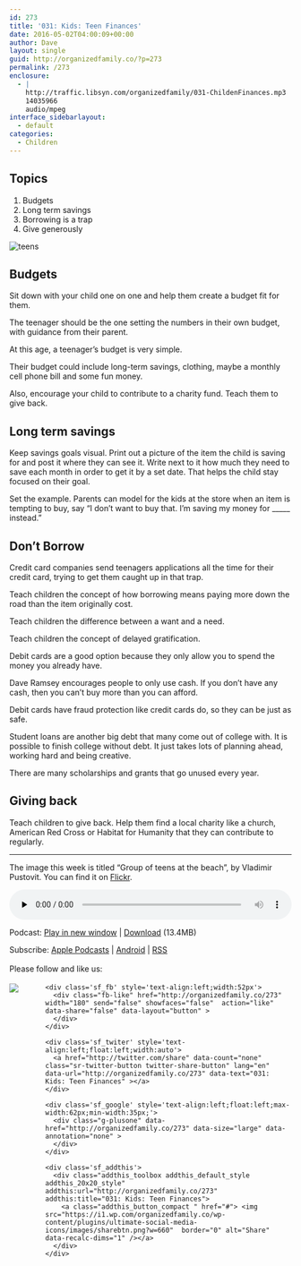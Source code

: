```yaml
---
id: 273
title: '031: Kids: Teen Finances'
date: 2016-05-02T04:00:09+00:00
author: Dave
layout: single
guid: http://organizedfamily.co/?p=273
permalink: /273
enclosure:
  - |
    http://traffic.libsyn.com/organizedfamily/031-ChildenFinances.mp3
    14035966
    audio/mpeg
interface_sidebarlayout:
  - default
categories:
  - Children
---
```

## Topics

  1. Budgets
  2. Long term savings
  3. Borrowing is a trap
  4. Give generously

<img src="https://i0.wp.com/organizedfamily.co/wp-content/uploads/2016/05/teenagers.jpg?w=660" alt="teens" data-recalc-dims="1" /> 

## Budgets

Sit down with your child one on one and help them create a budget fit for them.

The teenager should be the one setting the numbers in their own budget, with guidance from their parent.

At this age, a teenager&#8217;s budget is very simple.

Their budget could include long-term savings, clothing, maybe a monthly cell phone bill and some fun money.

Also, encourage your child to contribute to a charity fund. Teach them to give back.

## Long term savings

Keep savings goals visual. Print out a picture of the item the child is saving for and post it where they can see it. Write next to it how much they need to save each month in order to get it by a set date. That helps the child stay focused on their goal.

Set the example. Parents can model for the kids at the store when an item is tempting to buy, say &#8220;I don&#8217;t want to buy that. I&#8217;m saving my money for \_____ instead.&#8221;

## Don&#8217;t Borrow

Credit card companies send teenagers applications all the time for their credit card, trying to get them caught up in that trap.

Teach children the concept of how borrowing means paying more down the road than the item originally cost.

Teach children the difference between a want and a need.

Teach children the concept of delayed gratification.

Debit cards are a good option because they only allow you to spend the money you already have.

Dave Ramsey encourages people to only use cash. If you don&#8217;t have any cash, then you can&#8217;t buy more than you can afford.

Debit cards have fraud protection like credit cards do, so they can be just as safe.

Student loans are another big debt that many come out of college with. It is possible to finish college without debt. It just takes lots of planning ahead, working hard and being creative.

There are many scholarships and grants that go unused every year.

## Giving back

Teach children to give back. Help them find a local charity like a church, American Red Cross or Habitat for Humanity that they can contribute to regularly.

* * *

The image this week is titled &#8220;Group of teens at the beach&#8221;, by Vladimir Pustovit. You can find it on [Flickr](https://www.flickr.com/photos/pustovit/14689258425).

<div class="powerpress_player" id="powerpress_player_5353">
  <audio class="wp-audio-shortcode" id="audio-273-33" preload="none" style="width: 100%;" controls="controls"><source type="audio/mpeg" src="http://traffic.libsyn.com/organizedfamily/031-ChildenFinances.mp3?_=33" /><a href="http://traffic.libsyn.com/organizedfamily/031-ChildenFinances.mp3">http://traffic.libsyn.com/organizedfamily/031-ChildenFinances.mp3</a></audio>
</div>

<p class="powerpress_links powerpress_links_mp3">
  Podcast: <a href="http://traffic.libsyn.com/organizedfamily/031-ChildenFinances.mp3" class="powerpress_link_pinw" target="_blank" title="Play in new window" onclick="return powerpress_pinw('http://organizedfamily.co/?powerpress_pinw=273-podcast');" rel="nofollow">Play in new window</a> | <a href="http://traffic.libsyn.com/organizedfamily/031-ChildenFinances.mp3" class="powerpress_link_d" title="Download" rel="nofollow" download="031-ChildenFinances.mp3">Download</a> (13.4MB)
</p>

<p class="powerpress_links powerpress_subscribe_links">
  Subscribe: <a href="https://itunes.apple.com/us/podcast/organized-family/id1047979605?mt=2&ls=1#episodeGuid=http%3A%2F%2Forganizedfamily.co%2F%3Fp%3D273" class="powerpress_link_subscribe powerpress_link_subscribe_itunes" title="Subscribe on Apple Podcasts" rel="nofollow">Apple Podcasts</a> | <a href="http://subscribeonandroid.com/organizedfamily.co/feed/podcast" class="powerpress_link_subscribe powerpress_link_subscribe_android" title="Subscribe on Android" rel="nofollow">Android</a> | <a href="http://organizedfamily.co/feed/podcast" class="powerpress_link_subscribe powerpress_link_subscribe_rss" title="Subscribe via RSS" rel="nofollow">RSS</a>
</p>

<div class='sfsi_Sicons' style='width: 100%; display: inline-block; vertical-align: middle; text-align:left'>
  <div style='margin:0px 8px 0px 0px; line-height: 24px'>
    <span>Please follow and like us:</span>
  </div>
  
  <div class='sfsi_socialwpr'>
    <div class='sf_subscrbe' style='text-align:left;float:left;width:64px'>
      <a href="http://www.specificfeeds.com/widget/emailsubscribe/MTc5ODgx/OA==/" target="_blank"><img src="https://i2.wp.com/organizedfamily.co/wp-content/plugins/ultimate-social-media-icons/images/follow_subscribe.png?w=660" data-recalc-dims="1" /></a>
    </div>
    
    <div class='sf_fb' style='text-align:left;width:52px'>
      <div class="fb-like" href="http://organizedfamily.co/273" width="180" send="false" showfaces="false"  action="like" data-share="false" data-layout="button" >
      </div>
    </div>
    
    <div class='sf_twiter' style='text-align:left;float:left;width:auto'>
      <a href="http://twitter.com/share" data-count="none" class="sr-twitter-button twitter-share-button" lang="en" data-url="http://organizedfamily.co/273" data-text="031: Kids: Teen Finances" ></a>
    </div>
    
    <div class='sf_google' style='text-align:left;float:left;max-width:62px;min-width:35px;'>
      <div class="g-plusone" data-href="http://organizedfamily.co/273" data-size="large" data-annotation="none" >
      </div>
    </div>
    
    <div class='sf_addthis'>
      <div class="addthis_toolbox addthis_default_style addthis_20x20_style" addthis:url="http://organizedfamily.co/273" addthis:title="031: Kids: Teen Finances">
        <a class="addthis_button_compact " href="#"> <img src="https://i1.wp.com/organizedfamily.co/wp-content/plugins/ultimate-social-media-icons/images/sharebtn.png?w=660"  border="0" alt="Share" data-recalc-dims="1" /></a>
      </div>
    </div>
  </div>
</div>